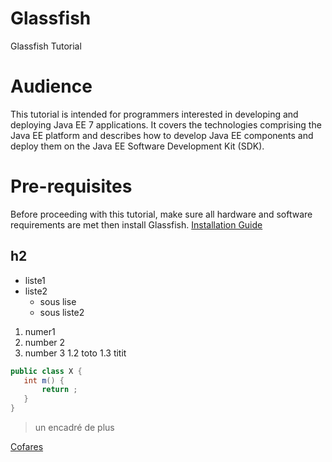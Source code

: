 # Glassfish
Glassfish Tutorial

# Audience
This tutorial is intended for programmers interested in developing and deploying Java EE 7 applications. It covers the technologies comprising the Java EE platform and describes how to develop Java EE components and deploy them on the Java EE Software Development Kit (SDK).

# Pre-requisites
Before proceeding with this tutorial, make sure all hardware and software requirements are met then install Glassfish.
[Installation Guide](https://docs.oracle.com/cd/E26576_01/doc.312/e24935/installing.htm#GSING00002)

## h2

* liste1
* liste2
  * sous lise
  * sous liste2
  
  
1. numer1
1. number 2
1. number 3
   1.2 toto
   1.3 titit
   
   
```java
public class X {
   int m() {
       return ;
   }
}
```

> un encadré
> de plus

[Cofares](http://www.cofares.net)


